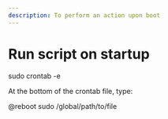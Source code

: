 ```yaml
---
description: To perform an action upon boot
---
```


# Run script on startup

sudo crontab -e

At the bottom of the crontab file, type:

@reboot sudo /global/path/to/file

